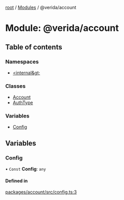 [root](../README.md) / [Modules](../modules.md) / @verida/account

# Module: @verida/account

## Table of contents

### Namespaces

- [&lt;internal\&gt;](verida_account._internal_.md)

### Classes

- [Account](../classes/verida_account.Account.md)
- [AuthType](../classes/verida_account.AuthType.md)

### Variables

- [Config](verida_account.md#config)

## Variables

### Config

• `Const` **Config**: `any`

#### Defined in

[packages/account/src/config.ts:3](https://github.com/verida/verida-js/blob/a690f60/packages/account/src/config.ts#L3)
